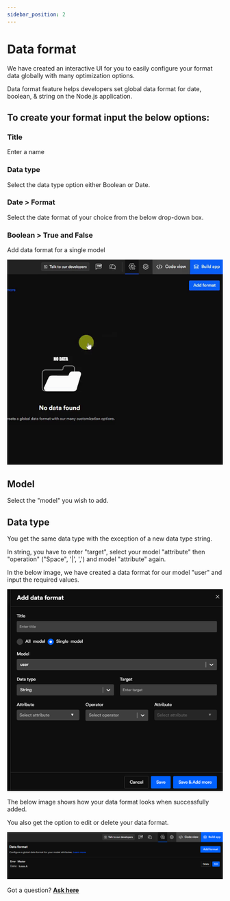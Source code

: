 ```yaml
---
sidebar_position: 2
---
```


# Data format
We have created an interactive UI for you to easily configure your format data globally with many optimization options.

Data format feature helps developers set global data format for date, boolean, & string on the Node.js application.
<h2>To create your format input the below options:</h2>
<h3>Title</h3>
Enter a name
<h3>Data type</h3>
Select the data type option either Boolean or Date.
<h3>Date > Format</h3>
Select the date format of your choice from the below drop-down box.
<h3>Boolean > True and False</h3>
Add data format for a single model

![Example banner](./image/ezgif.com-gif-maker%20(12).gif)

## Model
Select the "model" you wish to add. 
## Data type
You get the same data type with the exception of a new data type string.

In string, you have to enter "target",  select your model "attribute" then "operation" ("Space", '|',  ',') and model "attribute" again.

In the below image, we have created a data format for our model "user" and input the required values.

![Example banner](./image/data.png)

The below image shows how your data format looks when successfully added.

You also get the option to edit or delete your data format.

![Example banner](./image/dataformat.png)

Got a question? [**Ask here**](https://discord.com/invite/rFMnCG5MZ7)